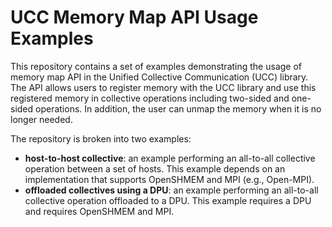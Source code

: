 # UCC Memory Map API Usage Examples

This repository contains a set of examples demonstrating the usage of memory map API in the Unified Collective Communication (UCC) library.
The API allows users to register memory with the UCC library and use this registered memory in collective operations including two-sided
and one-sided operations. In addition, the user can unmap the memory when it is no longer needed.

The repository is broken into two examples:
* __host-to-host collective__: an example performing an all-to-all collective operation between a set of hosts. This example depends on an implementation that supports OpenSHMEM and MPI (e.g., Open-MPI).
* __offloaded collectives using a DPU__: an example performing an all-to-all collective operation offloaded to a DPU. This example requires a DPU and requires OpenSHMEM and MPI.
